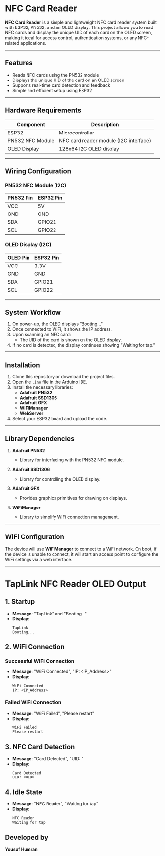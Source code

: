 # NFC Card Reader

**NFC Card Reader** is a simple and lightweight NFC card reader system built with ESP32, PN532, and an OLED display. This project allows you to read NFC cards and display the unique UID of each card on the OLED screen, making it ideal for access control, authentication systems, or any NFC-related applications.

---

## Features

- Reads NFC cards using the PN532 module
- Displays the unique UID of the card on an OLED screen
- Supports real-time card detection and feedback
- Simple and efficient setup using ESP32

---

## Hardware Requirements

| Component          | Description                        |
|-------------------|------------------------------------|
| ESP32             | Microcontroller                    |
| PN532 NFC Module  | NFC card reader module (I2C interface) |
| OLED Display      | 128x64 I2C OLED display            |

---

## Wiring Configuration

### PN532 NFC Module (I2C)

| PN532 Pin | ESP32 Pin |
|-----------|-----------|
| VCC       | 5V        |
| GND       | GND       |
| SDA       | GPIO21    |
| SCL       | GPIO22    |

### OLED Display (I2C)

| OLED Pin | ESP32 Pin |
|----------|-----------|
| VCC      | 3.3V      |
| GND      | GND       |
| SDA      | GPIO21    |
| SCL      | GPIO22    |

---

## System Workflow

1. On power-up, the OLED displays "Booting..."
2. Once connected to WiFi, it shows the IP address.
3. Upon scanning an NFC card:
   - The UID of the card is shown on the OLED display.
4. If no card is detected, the display continues showing "Waiting for tap."

---

## Installation

1. Clone this repository or download the project files.
2. Open the `.ino` file in the Arduino IDE.
3. Install the necessary libraries:
   - **Adafruit PN532**
   - **Adafruit SSD1306**
   - **Adafruit GFX**
   - **WiFiManager**
   - **WebServer**
4. Select your ESP32 board and upload the code.

---

## Library Dependencies

1. **Adafruit PN532**  
   - Library for interfacing with the PN532 NFC module.

2. **Adafruit SSD1306**  
   - Library for controlling the OLED display.

3. **Adafruit GFX**  
   - Provides graphics primitives for drawing on displays.

4. **WiFiManager**  
   - Library to simplify WiFi connection management.

---

## WiFi Configuration

The device will use **WiFiManager** to connect to a WiFi network. On boot, if the device is unable to connect, it will start an access point to configure the WiFi settings via a web interface.

---

# TapLink NFC Reader OLED Output

## 1. Startup
- **Message**: "TapLink" and "Booting..."
- **Display**:
  ```
  TapLink
  Booting...
  ```

## 2. WiFi Connection

### Successful WiFi Connection
- **Message**: "WiFi Connected", "IP: <IP_Address>"
- **Display**:
  ```
  WiFi Connected
  IP: <IP_Address>
  ```

### Failed WiFi Connection
- **Message**: "WiFi Failed", "Please restart"
- **Display**:
  ```
  WiFi Failed
  Please restart
  ```

## 3. NFC Card Detection
- **Message**: "Card Detected", "UID: <UID>"
- **Display**:
  ```
  Card Detected
  UID: <UID>
  ```

## 4. Idle State
- **Message**: "NFC Reader", "Waiting for tap"
- **Display**:
  ```
  NFC Reader
  Waiting for tap
  ```

## Developed by  
**Yousuf Humran**

